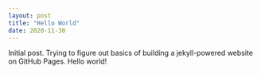 ```yaml
---
layout: post
title: "Hello World"
date: 2020-11-30
---
```


Initial post. Trying to figure out basics of building a jekyll-powered website on GitHub Pages. Hello world!